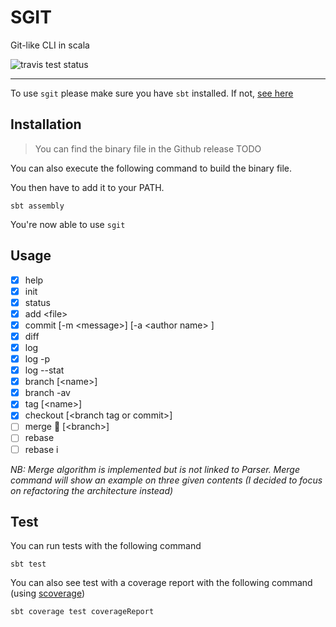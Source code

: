 # SGIT

Git-like CLI in scala

![travis test status](https://travis-ci.com/ThomasF34/sgit.svg?branch=master)

---

To use `sgit` please make sure you have `sbt` installed. If not, [see here](https://www.scala-sbt.org/)

## Installation

> You can find the binary file in the Github release TODO

You can also execute the following command to build the binary file.

You then have to add it to your PATH.

```
sbt assembly
```

You're now able to use `sgit`

## Usage

- [x] help
- [x] init
- [x] status
- [x] add \<file\>
- [x] commit \[-m \<message\>\] \[-a \<author name\> \]
- [x] diff
- [x] log
- [x] log -p
- [x] log --stat
- [x] branch \[\<name\>\]
- [x] branch -av
- [x] tag \[\<name\>\]
- [x] checkout \[\<branch tag or commit\>\]
- [ ] merge :hammer: \[\<branch\>\]
- [ ] rebase
- [ ] rebase i

*NB: Merge algorithm is implemented but is not linked to Parser. Merge command will show an example on three given contents (I decided to focus on refactoring the architecture instead)*

## Test

You can run tests with the following command

```
sbt test
```

You can also see test with a coverage report with the following command (using [scoverage](https://github.com/scoverage/sbt-scoverage))

```
sbt coverage test coverageReport
```

